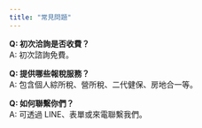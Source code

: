 ```yaml
---
title: "常見問題"
---
```


**Q: 初次洽詢是否收費？**  
A: 初次諮詢免費。

**Q: 提供哪些報稅服務？**  
A: 包含個人綜所稅、營所稅、二代健保、房地合一等。

**Q: 如何聯繫你們？**  
A: 可透過 LINE、表單或來電聯繫我們。

